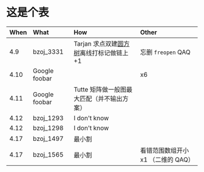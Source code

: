 # 这是个表

| When | What | How | Other |
|:-----|:-----|:----|:----|
| 4.9 | bzoj_3331 | Tarjan 求点双建[圆方树](http://immortalco.blog.uoj.ac/blog/1955)离线打标记做链上 +1 | 忘删 `freopen` QAQ |
| 4.10 | Google foobar || x6 |
| 4.11 | Google foobar | Tutte 矩阵做一般图最大匹配（并不输出方案）||
| 4.12 | bzoj_1293 | I don't know ||
| 4.12 | bzoj_1298 | I don't know ||
| 4.17 | bzoj_1497 | 最小割 ||
| 4.17 | bzoj_1565 | 最小割 | 看错范围数组开小 x1 （二维的 QAQ） |